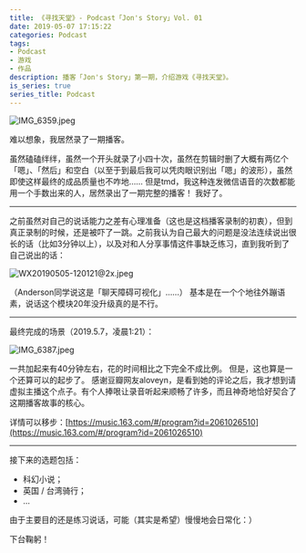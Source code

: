 ```yaml
---
title: 《寻找天堂》- Podcast「Jon's Story」Vol. 01
date: 2019-05-07 17:15:22
categories: Podcast
tags:
- Podcast
- 游戏
- 作品
description: 播客「Jon's Story」第一期，介绍游戏《寻找天堂》。
is_series: true
series_title: Podcast
---
```

![IMG_6359.jpeg](https://s2.loli.net/2023/02/22/Km61FWpzAHMNRqZ.jpg)

难以想象，我居然录了一期播客。

虽然磕磕绊绊，虽然一个开头就录了小四十次，虽然在剪辑时删了大概有两亿个「嗯」、「然后」和空白（以至于到最后我可以凭肉眼识别出「嗯」的波形），虽然即使这样最终的成品质量也不咋地……
但是tmd，我这种连发微信语音的次数都能用一个手数出来的人，居然录出了一期完整的播客！
我好了。

---

之前虽然对自己的说话能力之差有心理准备（这也是这档播客录制的初衷），但到真正录制的时候，还是被吓了一跳。之前我认为自己最大的问题是没法连续说出很长的话（比如3分钟以上），以及对和人分享事情这件事缺乏练习，直到我听到了自己说出的话：

![WX20190505-120121@2x.jpeg](https://s2.loli.net/2023/02/22/4FlsyKt5TSYHxjf.jpg)

（Anderson同学说这是「聊天障碍可视化」……）
基本是在一个个地往外蹦语素，说话这个模块20年没升级真的是不行。

---

最终完成的场景（2019.5.7，凌晨1:21）：

![IMG_6387.jpeg](https://s2.loli.net/2023/02/22/eAbmuMQyFJHc6jf.jpg)

一共加起来有40分钟左右，花的时间相比之下完全不成比例。
但是，这也算是一个还算可以的起步了。
感谢豆瓣网友aloveyn，是看到她的评论之后，我才想到请虚拟主播这个点子。有个人捧哏让录音听起来顺畅了许多，而且神奇地恰好契合了这期播客故事的核心。

详情可以移步：[https://music.163.com/#/program?id=2061026510](https://music.163.com/#/program?id=2061026510)

---

接下来的选题包括：
- 科幻小说；
- 英国 / 台湾骑行；
- ...

由于主要目的还是练习说话，可能（其实是希望）慢慢地会日常化：）

下台鞠躬！